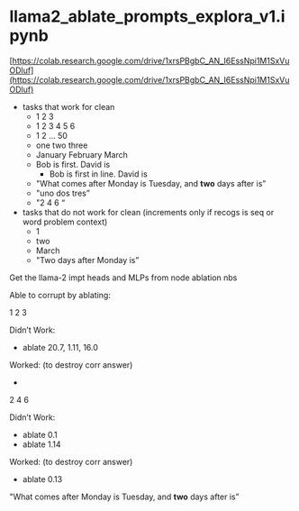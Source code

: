 # llama2_ablate_prompts_explora_v1.ipynb

[https://colab.research.google.com/drive/1xrsPBgbC_AN_I6EssNpi1M1SxVuODluf](https://colab.research.google.com/drive/1xrsPBgbC_AN_I6EssNpi1M1SxVuODluf)

- tasks that work for clean
    - 1 2 3
    - 1 2 3 4 5 6
    - 1 2 … 50
    - one two three
    - January February March
    - Bob is first. David is
        - Bob is first in line. David is
    - "What comes after Monday is Tuesday, and **two** days after is”
    - "uno dos tres”
    - "2 4 6 “
- tasks that do not work for clean (increments only if recogs is seq or word problem context)
    - 1
    - two
    - March
    - "Two days after Monday is”

Get the llama-2 impt heads and MLPs from node ablation nbs

Able to corrupt by ablating:

1 2 3

Didn’t Work:

- ablate 20.7, 1.11, 16.0

Worked: (to destroy corr answer)

- 

2 4 6

Didn’t Work:

- ablate 0.1
- ablate 1.14

Worked: (to destroy corr answer)

- ablate 0.13

"What comes after Monday is Tuesday, and **two** days after is”